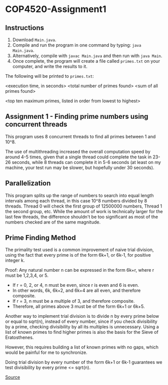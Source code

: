 # COP4520-Assignment1
## Instructions
1. Download `Main.java`.
2. Compile and run the program in one command by typing: `java Main.java`.
3. Alternatively, compile with `javac Main.java` and then run with `java Main`.
4. Once complete, the program will create a file called `primes.txt` on your computer, and write the results to it.

The following will be printed to `primes.txt`:

\<execution time, in seconds\> \<total number of primes found\> \<sum of all primes found\>

\<top ten maximum primes, listed in order from lowest to highest\>
## Assignment 1 - Finding prime numbers using concurrent threads
This program uses 8 concurrent threads to find all primes between 1 and 10^8.

The use of multithreading increased the overall computation speed by around 4-5 times, given that a single thread could complete the task in 23-26 seconds, while 8 threads can complete it in 5-6 seconds (at least on my machine, your test run may be slower, but hopefully under 30 seconds).

## Parallelization
This program splits up the range of numbers to search into equal length intervals among each thread, in this case 10^8 numbers divided by 8 threads. Thread 0 will check the first group of 12500000 numbers, Thread 1 the second group, etc. While the amount of work is technically larger for the last few threads, the difference shouldn't be too significant as most of the numbers checked are of the same magnitude.

## Prime Finding Method
The primality test used is a common improvement of naive trial division, using the fact that every prime is of the form 6k+1, or 6k-1,
for positive integer k.

Proof: Any natural number n can be expressed in the form 6k+r, where r must be 1,2,3,4, or 5.
* If r = 0, 2, or 4, n must be even, since r is even and 6 is even.
* In other words, 6k, 6k+2, and 6k+4 are all even, and therefore composite.
* If r = 3, n must be a multiple of 3, and therefore composite.
* Therefore, all primes above 3 must be of the form 6k+1 or 6k+5.

Another way to implement trial division is to divide n by every prime below or equal to sqrt(n), instead of every number, since if you check divisibility by a prime, checking divisibility by all its multiples is unnecessary. Using a list of known primes to find higher primes is also the basis for the Sieve of Eratosthenes.

However, this requires building a list of known primes with no gaps, which would be painful for me to synchronize.

Doing trial division by every number of the form 6k+1 or 6k-1
guarantees we test divisibility by every prime <= sqrt(n).

[Source](https://en.wikipedia.org/wiki/Primality_test#Simple_methods)

